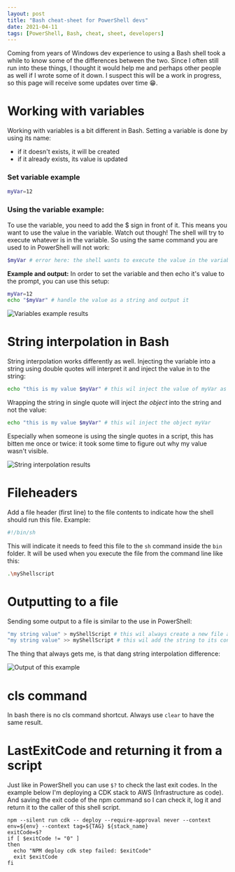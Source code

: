 ```yaml
---
layout: post
title: "Bash cheat-sheet for PowerShell devs"
date: 2021-04-11
tags: [PowerShell, Bash, cheat, sheet, developers]
---
```


Coming from years of Windows dev experience to using a Bash shell took a while to know some of the differences between the two. Since I often still run into these things, I thought it would help me and perhaps other people as well if I wrote some of it down. I suspect this will be a work in progress, so this page will receive some updates over time 😁.

# Working with variables
Working with variables is a bit different in Bash. Setting a variable is done by using its name:
* if it doesn't exists, it will be created
* if it already exists, its value is updated

### Set variable example
``` sh
myVar=12
```

### Using the variable example:
To use the variable, you need to add the $ sign in front of it. This means you want to use the value in the variable.
Watch out though! The shell will try to execute whatever is in the variable. So using the same command you are used to in PowerShell will not work:
``` sh
$myVar # error here: the shell wants to execute the value in the variable, which is 12 in this case.
```

**Example and output:**
In order to set the variable and then echo it's value to the prompt, you can use this setup:
``` sh
myVar=12
echo "$myVar" # handle the value as a string and output it
```

![Variables example results](/images/2021/20210411/2021/20210411_Variables.png)

# String interpolation in Bash
String interpolation works differently as well. Injecting the variable into a string using double quotes will interpret it and inject the value in to the string:
``` sh
echo "this is my value $myVar" # this wil inject the value of myVar as a string
```

Wrapping the string in single quote will inject *the object* into the string and not the value:
``` sh
echo "this is my value $myVar" # this wil inject the object myVar
```
Especially when someone is using the single quotes in a script, this has bitten me once or twice: it took some time to figure out why my value wasn't visible.

![String interpolation results](/images/2021/20210411/2021/20210411_StringInterpolation.png)

# Fileheaders
Add a file header (first line) to the file contents to indicate how the shell should run this file. Example:
``` sh
#!/bin/sh
```

This will indicate it needs to feed this file to the `sh` command inside the `bin` folder.
It will be used when you execute the file from the command line like this:
``` sh
.\myShellscript
```

# Outputting to a file
Sending some output to a file is similar to the use in PowerShell:
``` sh
"my string value" > myShellScript # this wil always create a new file and set its content
"my string value" >> myShellScript # this wil add the string to its content
```
The thing that always gets me, is that dang string interpolation difference:

![Output of this example](/images/2021/20210411/2021/20210411_NewFile.png)

# cls command
In bash there is no cls command shortcut. Always use `clear` to have the same result.

# LastExitCode and returning it from a script
Just like in PowerShell you can use `$?` to check the last exit codes. In the example below I'm deploying a CDK stack to AWS (Infrastructure as code).
And saving the exit code of the npm command so I can check it, log it and return it to the caller of this shell script.

```
npm --silent run cdk -- deploy --require-approval never --context env=${env} --context tag=${TAG} ${stack_name}
exitCode=$?
if [ $exitCode != "0" ]
then
  echo "NPM deploy cdk step failed: $exitCode"
  exit $exitCode
fi
```